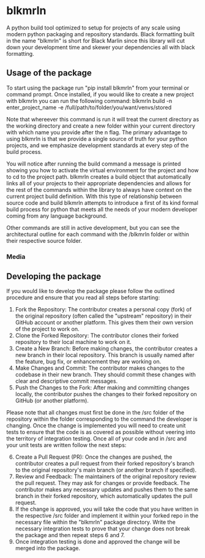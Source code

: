 # blkmrln
 A python build tool optimized to setup for projects of any scale using modern python packaging and repository standards. Black formatting built in the name "blkmrln" is short for Black Marlin since this library will cut down your development time and skewer your dependencies all with black formatting. 

 ## Usage of the package
 To start using the package run "pip install blkmrln" from your terminal or command prompt. Once installed, if you would like to create a new project with blkmrln you can run the following 
 command: blkmrln build -n enter_project_name -e /full/path/to/folder/you/want/venvs/stored

 Note that whereever this command is run it will treat the current directory as the working directory and create a new folder within your current directory with which name you provide after
 the n flag. The primary advantage to using blkmrln is that we provide a single source of truth for your python projects, and we emphasize development standards at every step of the build process. 

 You will notice after running the build command a message is printed showing you how to activate the virtual environment for the project and how to cd to the project path. blkmrln creates a
 build object that automatically links all of your projects to their appropriate dependencies and allows for the rest of the commands within the library to always have context on the current
 project build definition. With this type of relationship between source code and build blkmrln attempts to introduce a first of its kind formal build process for python that meets all the needs of your modern developer coming from any language background.

 Other commands are still in active development, but you can see the architectural outline for each command with the /blkmrln folder or within their respective source folder.  

 ### Media
 

## Developing the package
If you would like to develop the package please follow the outlined procedure and ensure that you read all steps before starting:
1. Fork the Repository: The contributor creates a personal copy (fork) of the original repository (often called the "upstream" repository) in their GitHub account or another platform. This gives them their own version of the project to work on.
2. Clone the Forked Repository: The contributor clones their forked repository to their local machine to work on it.
3. Create a New Branch: Before making changes, the contributor creates a new branch in their local repository. This branch is usually named after the feature, bug fix, or enhancement they are working on.
4. Make Changes and Commit: The contributor makes changes to the codebase in their new branch. They should commit these changes with clear and descriptive commit messages.
5. Push the Changes to the Fork: After making and committing changes locally, the contributor pushes the changes to their forked repository on GitHub (or another platform).

Please note that all changes must first be done in the /src folder of the repository within the folder corresponding to the command the developer is changing. Once the change is implemented you will need to create unit tests to ensure that the code is as covered as possible without veering into the territory of integration testing. Once all of your code and in /src and your unit tests are written follow the next steps:

6. Create a Pull Request (PR): Once the changes are pushed, the contributor creates a pull request from their forked repository's branch to the original repository's main branch (or another branch if specified).
7. Review and Feedback: The maintainers of the original repository review the pull request. They may ask for changes or provide feedback. The contributor makes any necessary updates and pushes them to the same branch in their forked repository, which automatically updates the pull request.
8. If the change is approved, you will take the code that you have written in the respective /src folder and implement it within your forked repo in the necessary file within the "blkmrln" package directory. Write the necessary integration tests to prove that your change does not break the package and then repeat steps 6 and 7. 
9. Once integration testing is done and approved the change will be merged into the package. 

